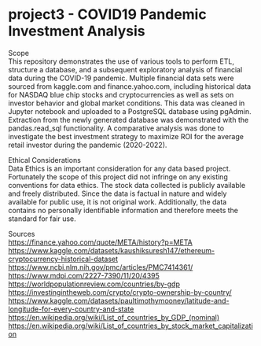 # project3 - COVID19 Pandemic Investment Analysis

Scope<br>
This repository demonstrates the use of various tools to perform ETL, structure a database, and a subsequent exploratory analysis of financial data during the COVID-19 pandemic. Multiple financial data sets were sourced from kaggle.com and finance.yahoo.com, including historical data for NASDAQ blue chip stocks and cryptocurrencies as well as sets on investor behavior and global market conditions. This data was cleaned in Jupyter notebook and uploaded to a PostgreSQL database using pgAdmin. Extraction from the newly generated database was demonstrated with the pandas.read_sql functionality. A comparative analysis was done to investigate the best investment strategy to maximize ROI for the average retail investor during the pandemic (2020-2022). 

Ethical Considerations<br>
Data Ethics is an important consideration for any data based project. Fortunately the scope of this project did not infringe on any existing conventions for data ethics. The stock data collected is publicly available and freely distributed. Since the data is factual in nature and widely available for public use, it is not original work. Additionally, the data contains no personally identifiable information and therefore meets the standard for fair use.

Sources<br>
https://finance.yahoo.com/quote/META/history?p=META<br>
https://www.kaggle.com/datasets/kaushiksuresh147/ethereum-cryptocurrency-historical-dataset<br>
https://www.ncbi.nlm.nih.gov/pmc/articles/PMC7414361/<br>
https://www.mdpi.com/2227-7390/11/20/4395 <br>
https://worldpopulationreview.com/countries/by-gdp<br>
https://investingintheweb.com/crypto/crypto-ownership-by-country/<br>
https://www.kaggle.com/datasets/paultimothymooney/latitude-and-longitude-for-every-country-and-state<br>
https://en.wikipedia.org/wiki/List_of_countries_by_GDP_(nominal)<br>
https://en.wikipedia.org/wiki/List_of_countries_by_stock_market_capitalization <br>
